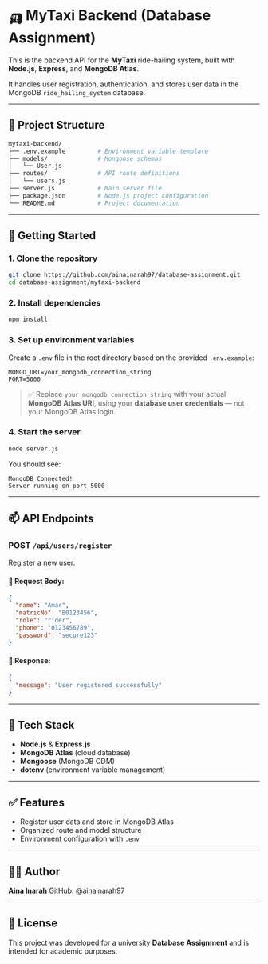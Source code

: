 
# 🛺 MyTaxi Backend (Database Assignment)

This is the backend API for the **MyTaxi** ride-hailing system, built with **Node.js**, **Express**, and **MongoDB Atlas**.

It handles user registration, authentication, and stores user data in the MongoDB `ride_hailing_system` database.

---

## 📁 Project Structure

```bash
mytaxi-backend/
├── .env.example         # Environment variable template
├── models/              # Mongoose schemas
│   └── User.js
├── routes/              # API route definitions
│   └── users.js
├── server.js            # Main server file
├── package.json         # Node.js project configuration
└── README.md            # Project documentation
````

---

## 🚀 Getting Started

### 1. Clone the repository

```bash
git clone https://github.com/ainainarah97/database-assignment.git
cd database-assignment/mytaxi-backend
```

### 2. Install dependencies

```bash
npm install
```

### 3. Set up environment variables

Create a `.env` file in the root directory based on the provided `.env.example`:

```env
MONGO_URI=your_mongodb_connection_string
PORT=5000
```

> ✅ Replace `your_mongodb_connection_string` with your actual **MongoDB Atlas URI**, using your **database user credentials** — not your MongoDB Atlas login.

### 4. Start the server

```bash
node server.js
```

You should see:

```
MongoDB Connected!
Server running on port 5000
```

---

## 📫 API Endpoints

### POST `/api/users/register`

Register a new user.

#### 🔸 Request Body:

```json
{
  "name": "Amar",
  "matricNo": "B0123456",
  "role": "rider",
  "phone": "0123456789",
  "password": "secure123"
}
```

#### 🔸 Response:

```json
{
  "message": "User registered successfully"
}
```

---

## 🧠 Tech Stack

* **Node.js** & **Express.js**
* **MongoDB Atlas** (cloud database)
* **Mongoose** (MongoDB ODM)
* **dotenv** (environment variable management)

---

## ✅ Features

* Register user data and store in MongoDB Atlas
* Organized route and model structure
* Environment configuration with `.env`

---

## 👩‍💻 Author

**Aina Inarah**
GitHub: [@ainainarah97](https://github.com/ainainarah97)

---

## 📜 License

This project was developed for a university **Database Assignment** and is intended for academic purposes.

```

